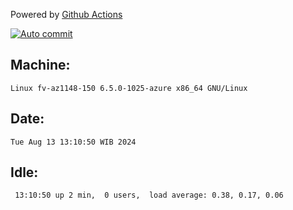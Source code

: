 Powered by [Github Actions](https://github.com/features/actions)

[![Auto commit](https://github.com/hiage/workstation/workflows/Auto%20commit/badge.svg)](https://github.com/hiage/workstation/actions?query=workflow%3A%22Auto+commit%22)

## Machine:
```
Linux fv-az1148-150 6.5.0-1025-azure x86_64 GNU/Linux
```
## Date:
```
Tue Aug 13 13:10:50 WIB 2024
```
## Idle:
```
 13:10:50 up 2 min,  0 users,  load average: 0.38, 0.17, 0.06
```
